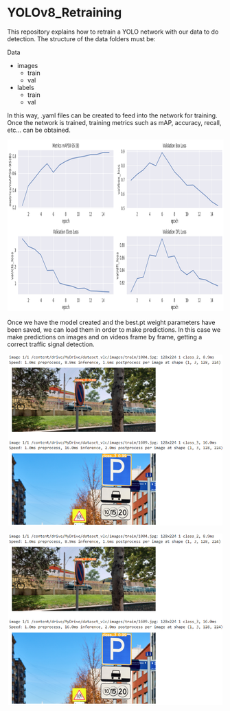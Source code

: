 # YOLOv8_Retraining
This repository explains how to retrain a YOLO network with our data to do detection.
The structure of the data folders must be: 

Data
- images
  - train
  - val
- labels
  - train
  - val

    
In this way, .yaml files can be created to feed into the network for training. Once the network is trained, training metrics such as mAP, accuracy, recall, etc... can be obtained.

<p align="center">
    <img src="https://github.com/sergio94al/YOLOv8_Retraining/blob/main/metrics_plots.png" width="800" height="400">
</p>

Once we have the model created and the best.pt weight parameters have been saved, we can load them in order to make predictions. 
In this case we make predictions on images and on videos frame by frame, getting a correct traffic signal detection.

<p align="center">
    <img src="https://github.com/sergio94al/YOLOv8_Retraining/blob/main/real_images_prediction.png" width="500" height="400">
</p>

<p align="center">
    <img src="https://github.com/sergio94al/YOLOv8_Retraining/blob/main/real_images_prediction.png" width="500" height="400">
</p>


